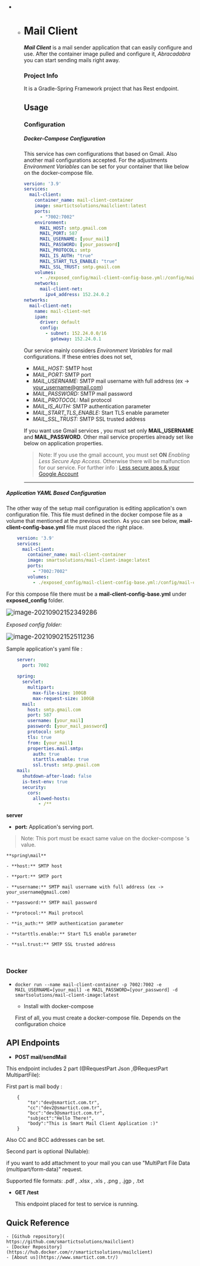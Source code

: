 - - # Mail Client

    ***Mail Client*** is a mail sender application that can easily configure and use. After the container image pulled and configure it, *Abracadabra* you can start sending mails right away.

    

    ### Project Info

    It is a Gradle-Spring Framework project that has Rest endpoint.  

    

    ## Usage

    ### Configuration

    ##### Docker-Compose Configuration 

    This service has own configurations that based on Gmail. Also another mail configurations accepted. For the adjustments *Environment Variables* can be set for your container that like below on the docker-compose file. 

    ```yaml
    version: '3.9'
    services:
      mail-client:
        container_name: mail-client-container
        image: smartictsolutions/mailclient:latest
        ports:
          - "7002:7002"
        environment:
          MAIL_HOST: smtp.gmail.com
          MAIL_PORT: 587
          MAIL_USERNAME: [your_mail]
          MAIL_PASSWORD: [your_password]
          MAIL_PROTOCOL: smtp
          MAIL_IS_AUTH: "true"
          MAIL_START_TLS_ENABLE: "true"
          MAIL_SSL_TRUST: smtp.gmail.com
        volumes:
          - ./exposed_config/mail-client-config-base.yml:/config/mail-client-config.yml
        networks:
          mail-client-net:
            ipv4_address: 152.24.0.2 
    networks:
      mail-client-net:
        name: mail-client-net
        ipam:
          driver: default
          config:
            - subnet: 152.24.0.0/16
              gateway: 152.24.0.1
    ```

    Our service mainly considers *Environment Variables* for mail configurations. If these entries does not set, 

    -   *MAIL_HOST:* SMTP host 
    -   *MAIL_PORT:* SMTP port 
    -   *MAIL_USERNAME:* SMTP mail username with full address (ex -> your_username@gmail.com)
    -   *MAIL_PASSWORD:* SMTP mail password
    -   *MAIL_PROTOCOL:* Mail protocol
    -   *MAIL_IS_AUTH:* SMTP authentication parameter
    -   *MAIL_START_TLS_ENABLE:* Start TLS enable parameter  
    -   *MAIL_SSL_TRUST:* SMTP SSL trusted address 

    If you want use Gmail services , you must set only **MAIL_USERNAME** and **MAIL_PASSWORD**. Other mail service properties already set like below on application properties. 

    > Note: If you use the gmail account, you must set **ON** *Enabling Less Secure App Access*. Otherwise there will be malfunction for our service. For further info : [Less secure apps & your Google Account](https://support.google.com/accounts/answer/6010255?hl=en#zippy=%2Cif-less-secure-app-access-is-on-for-your-account)


    ---

##### Application YAML Based Configuration

The other way of the setup mail configuration is editing application's own configuration file. This file must defined in the docker compose file as  a volume that mentioned at the previous section. As you can see below, **mail-client-config-base.yml** file must placed the right place.      
```yaml
    version: '3.9'
    services:
      mail-client:
        container_name: mail-client-container
        image: smartsolutions/mail-client-image:latest
        ports:
          - "7002:7002"
        volumes:
          - ./exposed_config/mail-client-config-base.yml:/config/mail-client-config.yml
```

For this compose file there must be a **mail-client-config-base.yml** under **exposed_config** folder.
    
<left><img src="C:\Users\ceyhun.yilmaz\AppData\Roaming\Typora\typora-user-images\image-20210902152349286.png" alt="image-20210902152349286" style="zoom:120%;" /></left>



*Exposed config folder:*  

<left><img src="C:\Users\ceyhun.yilmaz\Downloads\124.png" alt="image-20210902152511236" style="zoom:120%;" /></left>






Sample application's yaml file :
    
```yaml
    server:
      port: 7002
    
    spring:
      servlet:
        multipart:
          max-file-size: 100GB
          max-request-size: 100GB
      mail:
        host: smtp.gmail.com
        port: 587
        username: [your_mail]
        password: [your_mail_password]
        protocol: smtp
        tls: true
        from: [your_mail]
        properties.mail.smtp:
          auth: true
          starttls.enable: true
          ssl.trust: smtp.gmail.com
    mail:
      shutdown-after-load: false
      is-test-env: true
      security:
        cors:
          allowed-hosts:
            - /**
```

**server** 

- **port:** Application's serving port.   

>   Note: This port must be exact same value on the docker-compose ***<ports>*** 's value.


    **spring\mail**
    
    - **host:** SMTP host 
    
    - **port:** SMTP port 
    
    - **username:** SMTP mail username with full address (ex -> your_username@gmail.com)
    
    - **password:** SMTP mail password
    
    - **protocol:** Mail protocol
    
    - **is_auth:** SMTP authentication parameter
    
    - **starttls.enable:** Start TLS enable parameter  
    
    - **ssl.trust:** SMTP SSL trusted address 


​      

### Docker

- ```shell
  docker run --name mail-client-container -p 7002:7002 -e MAIL_USERNAME=[your_mail] -e MAIL_PASSWORD=[your_password] -d smartsolutions/mail-client-image:latest
  ```
  
    - Install with docker-compose
  
    First of all, you must create a docker-compose file. Depends on the configuration choice   
  
## API Endpoints

- **POST  mail/sendMail**
      

This endpoint includes 2 part (@RequestPart Json ,@RequestPart MultipartFile):
      
First part is mail body :

```
    {
    	"to":"dev@smartict.com.tr",
    	"cc":"dev2@smartict.com.tr",
    	"bcc":"dev3@smartict.com.tr",
    	"subject":"Hello There!",
    	"body":"This is Smart Mail Client Application :)"
    }
```
Also CC and BCC addresses can be set.

Second part is optional (Nullable):


if you want to add attachment to your mail you can use "MultiPart File Data (multipart/form-data)" request.

Supported file formats: .pdf , .xlsx , .xls , .png , .jgp , .txt 

- **GET /test** 
  
    This endpoint placed for test to service is running.   




## Quick Reference

    - [Github repository]( https://github.com/smartictsolutions/mailclient)
    - [Docker Repository](https://hub.docker.com/r/smartictsolutions/mailclient)
    - [About us](https://www.smartict.com.tr/)